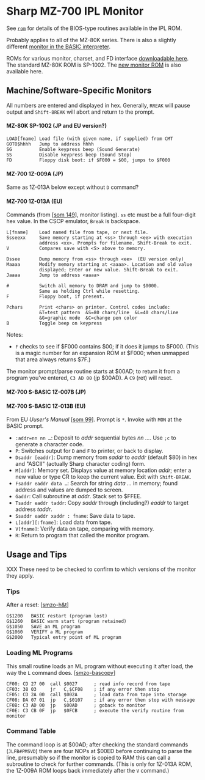 Sharp MZ-700 IPL Monitor
========================

See [`rom`](rom.md) for details of the BIOS-type routines available in the
IPL ROM.

Probably applies to all of the MZ-80K series. There is also a slightly
different [monitor in the BASIC interpreter][basmon].

ROMs for various monitor, charset, and FD interface [downloadable
here][smzo-dldrom]. The standard MZ-80K ROM is SP-1002. The [new monitor
ROM][smzo-newmon] is also available here.


Machine/Software-Specific Monitors
----------------------------------

All numbers are entered and displayed in hex. Generally, `RREAK` will
pause output and `Shift-BREAK` will abort and return to the prompt.

#### MZ-80K SP-1002 (JP and EU version?)

    LOAD[fname] Load file (with given name, if supplied) from CMT
    GOTO$hhhh   Jump to address hhhh
    SG          Enable keypress beep (Sound Generate)
    SS          Disable keypress beep (Sound Stop)
    FD          Floppy disk boot: if $F000 = $00, jumps to $F000

#### MZ-700 1Z-009A (JP)

Same as 1Z-013A below except without `D` command?

#### MZ-700 1Z-013A (EU)

Commands (from [[som 149]], monitor listing). `ss` etc must be a full
four-digit hex value. In the CSCP emulator, `Break` is backspace.

    L[fname]    Load named file from tape, or next file.
    Ssseexx     Save memory starting at <ss> through <ee> with execution
                address <xx>. Prompts for filename. Shift-Break to exit.
    V           Compares save with <S> above to memory.

    Dssee       Dump memory from <ss> through <ee>  (EU version only)
    Maaaa       Modify memory starting at <aaaa>. Location and old value
                displayed; Enter or new value. Shift-Break to exit.
    Jaaaa       Jump to address <aaaa>

    #           Switch all memory to DRAM and jump to $0000.
                Same as holding Ctrl while resetting.
    F           Floppy boot, if present.

    Pchars      Print <chars> on printer. Control codes include:
                &T=test pattern  &S=80 chars/line  &L=40 chars/line
                &G=graphic mode  &C=change pen color
    B           Toggle beep on keypress

Notes:
- `F` checks to see if $F000 contains $00; if it does it jumps to $F000.
  (This is a magic number for an expansion ROM at $F000; when unmapped
  that area always returns $7F.)

The monitor prompt/parse routine starts at $00AD; to return it from
a program you've entered, `C3 AD 00` (jp $00AD). A `C9` (ret) will reset.

#### MZ-700 S-BASIC 1Z-007B (JP)

#### MZ-700 S-BASIC 1Z-013B (EU)

From EU _Uuser's Manual_ [[som 99]]. Prompt is `*`.
Invoke with `MON` at the BASIC prompt.

- `:addr=nn nn …`: Deposit to _addr_ sequential bytes _nn …_. Use `;c` to
  generate a character code.
- `P`: Switches output for `D` and `F` to printer, or back to display.
- `Dsaddr [eaddr]`: Dump memory from _saddr_ to _eaddr_ (default $80) in
  hex and "ASCII" (actually Sharp character coding) form.
- `M[addr]`: Memory set. Displays value at memory location _addr_; enter a
  new value or type CR to keep the current value. Exit with `Shift-BREAK`.
- `Fsaddr eaddr data …`: Search for string _data …_ in memory; found
  address and values are dumped to screen.
- `Gaddr`: Call subroutine at _addr_. Stack set to $FFEE.
- `Tsaddr eaddr taddr`: Copy _saddr_ through (including?) _eaddr_ to target
  address _taddr_.
- `Ssaddr eaddr xaddr : fname`: Save data to tape.
- `L[addr][:fname]`: Load data from tape.
- `V[fname]`: Verify data on tape, comparing with memory.
- `R`: Return to program that called the monitor program.


Usage and Tips
--------------

XXX These need to be checked to confirm to which versions of the monitor
they apply.

### Tips

After a reset: [[smzo-h&t]]

    G$1200   BASIC restart (program lost)
    G$1260   BASIC warm start (program retained)
    G$1050   SAVE an ML program
    G$1060   VERIFY a ML program
    G$2000   Typical entry point of ML program

### Loading ML Programs

This small routine loads an ML program without executing it after load, the
way the `L` command does. [[smzo-bascopy]]

    CF00: CD 27 00  call $0027      ; read info record from tape
    CF03: 38 03     jr   C,$CF08    ; if any error then stop
    CF05: CD 2A 00  call $002A      ; load data from tape into storage
    CF08: DA 07 01  jp   C,$0107    ; if any error then stop with message
    CF0B: C3 AD 00  jp   $00AD      ; goback to monitor
    CF0E: C3 CB 0F  jp   $0FCB      ; execute the verify routine from monitor

### Command Table

The command loop is at $00AD; after checking the standard commands
(`JLFB#PMSVD`) there are four NOPs at $00ED before continuing to parse the
line, presumably so if the monitor is copied to RAM this can call a
subroutine to check for further commands. (This is only for 1Z-013A ROM,
the 1Z-009A ROM loops back immediately after the `V` command.)



<!-------------------------------------------------------------------->
[basmon]: https://archive.org/details/sharpmz700ownersmanual/page/n100/mode/1up?view=theater
[smzo-bascopy]: https://original.sharpmz.org/mz-700/basiccpy.htm
[smzo-dldrom]: https://original.sharpmz.org/mz-80k/dldrom.htm
[smzo-h&t]: https://original.sharpmz.org/mz-80k/tips.htm
[smzo-newmon]: https://original.sharpmz.org/mz-80k/newmoni.htm
[som 149]: https://archive.org/details/sharpmz700ownersmanual/page/n148/mode/1up?view=theater
[som 99]: https://archive.org/details/sharpmz700ownersmanual/page/n100/mode/1up?view=theater
